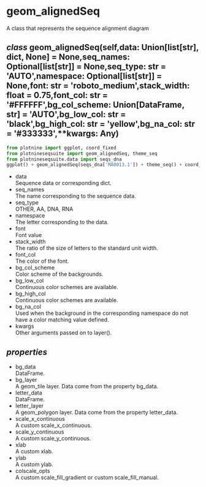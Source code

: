 # geom_alignedSeq
A class that represents the sequence alignment diagram
## *class* geom_alignedSeq(self,data: Union[list[str], dict, None] = None,seq_names: Optional[list[str]] = None,seq_type: str = 'AUTO',namespace: Optional[list[str]] = None,font: str = 'roboto_medium',stack_width: float = 0.75,font_col: str = '#FFFFFF',bg_col_scheme: Union[DataFrame, str] = 'AUTO',bg_low_col: str = 'black',bg_high_col: str = 'yellow',bg_na_col: str = '#333333',**kwargs: Any)
```python
from plotnine import ggplot, coord_fixed
from plotnineseqsuite import geom_alignedSeq, theme_seq
from plotnineseqsuite.data import seqs_dna
ggplot() + geom_alignedSeq(seqs_dna['MA0013.1']) + theme_seq() + coord_fixed()
```
- data    
Sequence data or corresponding dict.
- seq_names    
The name corresponding to the sequence data.
- seq_type    
OTHER, AA, DNA, RNA
- namespace    
The letter corresponding to the data. 
- font    
Font value
- stack_width    
The ratio of the size of letters to the standard unit width.
- font_col    
The color of the font.
- bg_col_scheme    
Color scheme of the backgrounds.
- bg_low_col    
Continuous color schemes are available.
- bg_high_col    
Continuous color schemes are available.
- bg_na_col    
Used when the background in the corresponding namespace do not have a color matching value defined.
- kwargs    
Other arguments passed on to layer().
## *properties*
- bg_data    
DataFrame.
- bg_layer    
A geom_tile layer. Data come from the property bg_data.
- letter_data    
DataFrame.
- letter_layer    
A geom_polygon layer. Data come from the property letter_data.
- scale_x_continuous    
A custom scale_x_continuous.
- scale_y_continuous    
A custom scale_y_continuous.
- xlab    
A custom xlab.
- ylab    
A custom ylab.
- colscale_opts    
A custom scale_fill_gradient or custom scale_fill_manual.